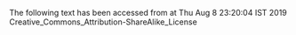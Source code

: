 The following text has been accessed from at Thu Aug 8 23:20:04 IST 2019
Creative_Commons_Attribution-ShareAlike_License
